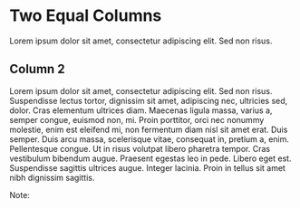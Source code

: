 # Two Equal Columns

<div class="container">
  <div class="column-title">
    Lorem ipsum dolor sit amet, consectetur adipiscing elit. Sed non risus.
  </div>

  <div  class="column2">
    <h2>Column 2</h2>
    <p>
    Lorem ipsum dolor sit amet, consectetur adipiscing elit. Sed non risus. Suspendisse lectus tortor, dignissim sit amet, adipiscing nec, ultricies sed, dolor. Cras elementum ultrices diam. Maecenas ligula massa, varius a, semper congue, euismod non, mi. Proin porttitor, orci nec nonummy molestie, enim est eleifend mi, non fermentum diam nisl sit amet erat. Duis semper. Duis arcu massa, scelerisque vitae, consequat in, pretium a, enim. Pellentesque congue. Ut in risus volutpat libero pharetra tempor. Cras vestibulum bibendum augue. Praesent egestas leo in pede. Libero eget est. Suspendisse sagittis ultrices augue. Integer lacinia. Proin in tellus sit amet nibh dignissim sagittis.
    </p>
  </div>
</div>

<!-- Add some speaker notes -->
Note:
